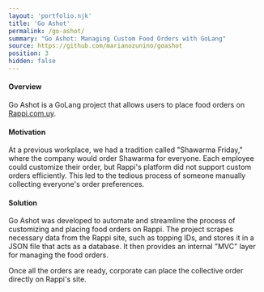 ```yaml
---
layout: 'portfolio.njk'
title: 'Go Ashot'
permalink: /go-ashot/
summary: "Go Ashot: Managing Custom Food Orders with GoLang"
source: https://github.com/marianozunino/goashot
position: 3
hidden: false
---
```

#### Overview

Go Ashot is a GoLang project that allows users to place food orders on [Rappi.com.uy](https://www.rappi.com.uy/).

#### Motivation

At a previous workplace, we had a tradition called "Shawarma Friday," where the company would order Shawarma for everyone. Each employee could customize their order, but Rappi's platform did not support custom orders efficiently. This led to the tedious process of someone manually collecting everyone's order preferences.

#### Solution

Go Ashot was developed to automate and streamline the process of customizing and placing food orders on Rappi. The project scrapes necessary data from the Rappi site, such as topping IDs, and stores it in a JSON file that acts as a database. It then provides an internal "MVC" layer for managing the food orders.

Once all the orders are ready, corporate can place the collective order directly on Rappi's site.

